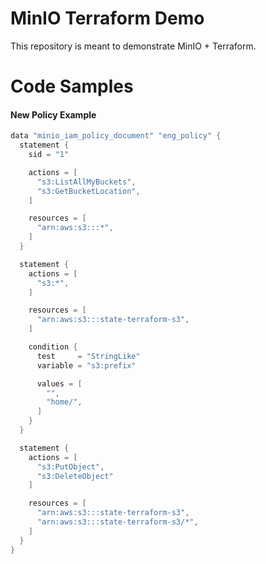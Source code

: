 # MinIO Terraform Demo

This repository is meant to demonstrate MinIO + Terraform.

# Code Samples

#### New Policy Example

```go
data "minio_iam_policy_document" "eng_policy" {
  statement {
    sid = "1"

    actions = [
      "s3:ListAllMyBuckets",
      "s3:GetBucketLocation",
    ]

    resources = [
      "arn:aws:s3:::*",
    ]
  }

  statement {
    actions = [
      "s3:*",
    ]

    resources = [
      "arn:aws:s3:::state-terraform-s3",
    ]

    condition {
      test     = "StringLike"
      variable = "s3:prefix"

      values = [
        "",
        "home/",
      ]
    }
  }

  statement {
    actions = [
      "s3:PutObject",
      "s3:DeleteObject"
    ]

    resources = [
      "arn:aws:s3:::state-terraform-s3",
      "arn:aws:s3:::state-terraform-s3/*",
    ]
  }
}
```